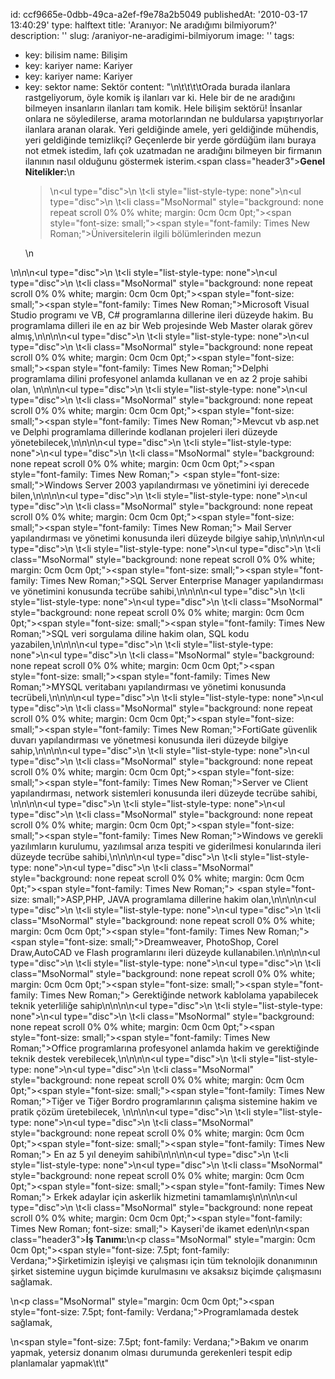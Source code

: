 id: ccf9665e-0dbb-49ca-a2ef-f9e78a2b5049
publishedAt: '2010-03-17 13:40:29'
type: halftext
title: 'Aranıyor: Ne aradığımı bilmiyorum?'
description: ''
slug: /araniyor-ne-aradigimi-bilmiyorum
image: ''
tags:
  - key: bilisim
    name: Bilişim
  - key: kariyer
    name: Kariyer
  - key: kariyer
    name: Kariyer
  - key: sektor
    name: Sektör
content: "\n\t\t\t\tOrada burada ilanlara rastgeliyorum, öyle komik iş ilanları var ki. Hele bir de ne aradığını bilmeyen insanların ilanları tam komik. Hele bilişim sektörü! İnsanlar onlara ne söyledilerse, arama motorlarından ne buldularsa yapıştırıyorlar ilanlara aranan olarak. Yeri geldiğinde amele, yeri geldiğinde mühendis, yeri geldiğinde temizlikçi? Geçenlerde bir yerde gördüğüm ilanı buraya not etmek istedim, lafı çok uzatmadan ne aradığını bilmeyen bir firmanın ilanının nasıl olduğunu göstermek isterim.<span class=\"header3\"><strong>Genel Nitelikler:</strong></span>\n<blockquote>\n<ul type=\"disc\">\n \t<li style=\"list-style-type: none\">\n<ul type=\"disc\">\n \t<li class=\"MsoNormal\" style=\"background: none repeat scroll 0% 0% white; margin: 0cm 0cm 0pt;\"><span style=\"font-size: small;\"><span style=\"font-family: Times New Roman;\">Üniversitelerin ilgili bölümlerinden mezun</span></span></li>\n</ul>\n</li>\n</ul>\n<ul type=\"disc\">\n \t<li style=\"list-style-type: none\">\n<ul type=\"disc\">\n \t<li class=\"MsoNormal\" style=\"background: none repeat scroll 0% 0% white; margin: 0cm 0cm 0pt;\"><span style=\"font-size: small;\"><span style=\"font-family: Times New Roman;\">Microsoft Visual Studio programı ve VB, C# programlarına dillerine ileri düzeyde hakim. Bu programlama dilleri ile en az bir Web projesinde Web Master olarak görev almış,</span></span></li>\n</ul>\n</li>\n</ul>\n<ul type=\"disc\">\n \t<li style=\"list-style-type: none\">\n<ul type=\"disc\">\n \t<li class=\"MsoNormal\" style=\"background: none repeat scroll 0% 0% white; margin: 0cm 0cm 0pt;\"><span style=\"font-size: small;\"><span style=\"font-family: Times New Roman;\">Delphi programlama dilini profesyonel anlamda kullanan ve en az 2 proje sahibi olan, </span></span></li>\n</ul>\n</li>\n</ul>\n<ul type=\"disc\">\n \t<li style=\"list-style-type: none\">\n<ul type=\"disc\">\n \t<li class=\"MsoNormal\" style=\"background: none repeat scroll 0% 0% white; margin: 0cm 0cm 0pt;\"><span style=\"font-size: small;\"><span style=\"font-family: Times New Roman;\">Mevcut vb asp.net ve Delphi programlama dillerinde kodlanan projeleri ileri düzeyde yönetebilecek,</span></span></li>\n</ul>\n</li>\n</ul>\n<ul type=\"disc\">\n \t<li style=\"list-style-type: none\">\n<ul type=\"disc\">\n \t<li class=\"MsoNormal\" style=\"background: none repeat scroll 0% 0% white; margin: 0cm 0cm 0pt;\"><span style=\"font-family: Times New Roman;\"> <span style=\"font-size: small;\">Windows Server 2003 yapılandırması ve yönetimini iyi derecede bilen,</span></span></li>\n</ul>\n</li>\n</ul>\n<ul type=\"disc\">\n \t<li style=\"list-style-type: none\">\n<ul type=\"disc\">\n \t<li class=\"MsoNormal\" style=\"background: none repeat scroll 0% 0% white; margin: 0cm 0cm 0pt;\"><span style=\"font-size: small;\"><span style=\"font-family: Times New Roman;\"> Mail Server yapılandırması ve yönetimi konusunda ileri düzeyde bilgiye sahip,</span></span></li>\n</ul>\n</li>\n</ul>\n<ul type=\"disc\">\n \t<li style=\"list-style-type: none\">\n<ul type=\"disc\">\n \t<li class=\"MsoNormal\" style=\"background: none repeat scroll 0% 0% white; margin: 0cm 0cm 0pt;\"><span style=\"font-size: small;\"><span style=\"font-family: Times New Roman;\">SQL Server Enterprise Manager yapılandırması ve yönetimini konusunda tecrübe sahibi,</span></span></li>\n</ul>\n</li>\n</ul>\n<ul type=\"disc\">\n \t<li style=\"list-style-type: none\">\n<ul type=\"disc\">\n \t<li class=\"MsoNormal\" style=\"background: none repeat scroll 0% 0% white; margin: 0cm 0cm 0pt;\"><span style=\"font-size: small;\"><span style=\"font-family: Times New Roman;\">SQL veri sorgulama diline hakim olan, SQL kodu yazabilen,</span></span></li>\n</ul>\n</li>\n</ul>\n<ul type=\"disc\">\n \t<li style=\"list-style-type: none\">\n<ul type=\"disc\">\n \t<li class=\"MsoNormal\" style=\"background: none repeat scroll 0% 0% white; margin: 0cm 0cm 0pt;\"><span style=\"font-size: small;\"><span style=\"font-family: Times New Roman;\">MYSQL veritabanı yapılandırması ve yönetimi konusunda tecrübeli,</span></span></li>\n</ul>\n</li>\n</ul>\n<ul type=\"disc\">\n \t<li style=\"list-style-type: none\">\n<ul type=\"disc\">\n \t<li class=\"MsoNormal\" style=\"background: none repeat scroll 0% 0% white; margin: 0cm 0cm 0pt;\"><span style=\"font-size: small;\"><span style=\"font-family: Times New Roman;\">FortiGate güvenlik duvarı yapılandırması ve yönetmesi konusunda ileri düzeyde bilgiye sahip,</span></span></li>\n</ul>\n</li>\n</ul>\n<ul type=\"disc\">\n \t<li style=\"list-style-type: none\">\n<ul type=\"disc\">\n \t<li class=\"MsoNormal\" style=\"background: none repeat scroll 0% 0% white; margin: 0cm 0cm 0pt;\"><span style=\"font-size: small;\"><span style=\"font-family: Times New Roman;\">Server ve Client yapılandırması, network sistemleri konusunda ileri düzeyde tecrübe sahibi, </span></span></li>\n</ul>\n</li>\n</ul>\n<ul type=\"disc\">\n \t<li style=\"list-style-type: none\">\n<ul type=\"disc\">\n \t<li class=\"MsoNormal\" style=\"background: none repeat scroll 0% 0% white; margin: 0cm 0cm 0pt;\"><span style=\"font-size: small;\"><span style=\"font-family: Times New Roman;\">Windows ve gerekli yazılımların kurulumu, yazılımsal arıza tespiti ve giderilmesi konularında ileri düzeyde tecrübe sahibi,</span></span></li>\n</ul>\n</li>\n</ul>\n<ul type=\"disc\">\n \t<li style=\"list-style-type: none\">\n<ul type=\"disc\">\n \t<li class=\"MsoNormal\" style=\"background: none repeat scroll 0% 0% white; margin: 0cm 0cm 0pt;\"><span style=\"font-family: Times New Roman;\"> <span style=\"font-size: small;\">ASP,PHP, JAVA programlama dillerine hakim olan,</span></span></li>\n</ul>\n</li>\n</ul>\n<ul type=\"disc\">\n \t<li style=\"list-style-type: none\">\n<ul type=\"disc\">\n \t<li class=\"MsoNormal\" style=\"background: none repeat scroll 0% 0% white; margin: 0cm 0cm 0pt;\"><span style=\"font-family: Times New Roman;\"> <span style=\"font-size: small;\">Dreamweaver, PhotoShop, Corel Draw,AutoCAD ve Flash programlarını ileri düzeyde kullanabilen.</span></span></li>\n</ul>\n</li>\n</ul>\n<ul type=\"disc\">\n \t<li style=\"list-style-type: none\">\n<ul type=\"disc\">\n \t<li class=\"MsoNormal\" style=\"background: none repeat scroll 0% 0% white; margin: 0cm 0cm 0pt;\"><span style=\"font-size: small;\"><span style=\"font-family: Times New Roman;\"> Gerektiğinde network kablolama yapabilecek teknik yeterliliğe sahip</span></span></li>\n</ul>\n</li>\n</ul>\n<ul type=\"disc\">\n \t<li style=\"list-style-type: none\">\n<ul type=\"disc\">\n \t<li class=\"MsoNormal\" style=\"background: none repeat scroll 0% 0% white; margin: 0cm 0cm 0pt;\"><span style=\"font-size: small;\"><span style=\"font-family: Times New Roman;\">Office programlarına profesyonel anlamda hakim ve gerektiğinde teknik destek verebilecek,</span></span></li>\n</ul>\n</li>\n</ul>\n<ul type=\"disc\">\n \t<li style=\"list-style-type: none\">\n<ul type=\"disc\">\n \t<li class=\"MsoNormal\" style=\"background: none repeat scroll 0% 0% white; margin: 0cm 0cm 0pt;\"><span style=\"font-size: small;\"><span style=\"font-family: Times New Roman;\">Tiğer ve Tiğer Bordro programlarının çalışma sistemine hakim ve pratik çözüm üretebilecek, </span></span></li>\n</ul>\n</li>\n</ul>\n<ul type=\"disc\">\n \t<li style=\"list-style-type: none\">\n<ul type=\"disc\">\n \t<li class=\"MsoNormal\" style=\"background: none repeat scroll 0% 0% white; margin: 0cm 0cm 0pt;\"><span style=\"font-size: small;\"><span style=\"font-family: Times New Roman;\"> En az 5 yıl deneyim sahibi</span></span></li>\n</ul>\n</li>\n</ul>\n<ul type=\"disc\">\n \t<li style=\"list-style-type: none\">\n<ul type=\"disc\">\n \t<li class=\"MsoNormal\" style=\"background: none repeat scroll 0% 0% white; margin: 0cm 0cm 0pt;\"><span style=\"font-size: small;\"><span style=\"font-family: Times New Roman;\"> Erkek adaylar için askerlik hizmetini tamamlamış</span></span></li>\n</ul>\n</li>\n</ul>\n<ul type=\"disc\">\n \t<li class=\"MsoNormal\" style=\"background: none repeat scroll 0% 0% white; margin: 0cm 0cm 0pt;\"><span style=\"font-family: Times New Roman; font-size: small;\"> Kayseri'de ikamet eden</span></li>\n</ul>\n<span class=\"header3\"><strong>İş Tanımı:</strong></span>\n<p class=\"MsoNormal\" style=\"margin: 0cm 0cm 0pt;\"><span style=\"font-size: 7.5pt; font-family: Verdana;\">Şirketimizin işleyişi ve çalışması için tüm teknolojik donanımının şirket sistemine uygun biçimde kurulmasını ve aksaksız biçimde çalışmasını sağlamak. </span></p>\n<p class=\"MsoNormal\" style=\"margin: 0cm 0cm 0pt;\"><span style=\"font-size: 7.5pt; font-family: Verdana;\">Programlamada destek sağlamak, </span></p>\n<span style=\"font-size: 7.5pt; font-family: Verdana;\">Bakım ve onarım yapmak, yetersiz donanım olması durumunda gerekenleri tespit edip planlamalar yapmak</span></blockquote>\t\t"
